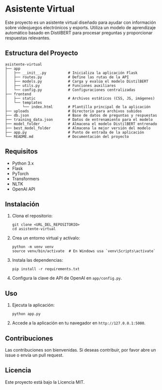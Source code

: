 # Asistente Virtual

Este proyecto es un asistente virtual diseñado para ayudar con información sobre videojuegos electrónicos y esports. Utiliza un modelo de aprendizaje automático basado en DistilBERT para procesar preguntas y proporcionar respuestas relevantes.

## Estructura del Proyecto

```
asistente-virtual
├── app
│   ├── __init__.py          # Inicializa la aplicación Flask
│   ├── routes.py            # Define las rutas de la API
│   ├── models.py            # Carga y evalúa el modelo DistilBERT
│   ├── utils.py             # Funciones auxiliares
│   └── config.py            # Configuraciones centralizadas
├── frontend
│   ├── static               # Archivos estáticos (CSS, JS, imágenes)
│   └── templates
│       └── index.html       # Plantilla principal de la aplicación
├── uploads                  # Directorio para archivos subidos
├── db.json                  # Base de datos de preguntas y respuestas
├── training_data.json       # Datos de entrenamiento para el modelo
├── model_folder             # Almacena el modelo DistilBERT entrenado
├── best_model_folder        # Almacena la mejor versión del modelo
├── app.py                   # Punto de entrada de la aplicación
└── README.md                # Documentación del proyecto
```

## Requisitos

- Python 3.x
- Flask
- PyTorch
- Transformers
- NLTK
- OpenAI API

## Instalación

1. Clona el repositorio:
   ```
   git clone <URL_DEL_REPOSITORIO>
   cd asistente-virtual
   ```

2. Crea un entorno virtual y actívalo:
   ```
   python -m venv venv
   source venv/bin/activate  # En Windows usa `venv\Scripts\activate`
   ```

3. Instala las dependencias:
   ```
   pip install -r requirements.txt
   ```

4. Configura la clave de API de OpenAI en `app/config.py`.

## Uso

1. Ejecuta la aplicación:
   ```
   python app.py
   ```

2. Accede a la aplicación en tu navegador en `http://127.0.0.1:5000`.

## Contribuciones

Las contribuciones son bienvenidas. Si deseas contribuir, por favor abre un issue o envía un pull request.

## Licencia

Este proyecto está bajo la Licencia MIT.